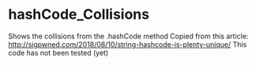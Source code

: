 # hashCode_Collisions
Shows the collisions from the .hashCode method
Copied from this article: http://sigpwned.com/2018/08/10/string-hashcode-is-plenty-unique/
This code has not been tested (yet)
